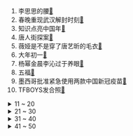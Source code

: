1. 李思思的腰[:link:](https://s.weibo.com/weibo?q=%23李思思的腰%23&Refer=top)
2. 春晚重现武汉解封时刻[:link:](https://s.weibo.com/weibo?q=%23春晚重现武汉解封时刻%23&Refer=top)
3. 知识点亮中国年[:link:](https://s.weibo.com/weibo?q=%23知识点亮中国年%23&Refer=top)
4. 唐人街探案[:link:](https://s.weibo.com/weibo?q=%23唐人街探案%23&Refer=top)
5. 薇娅是不是穿了唐艺昕的毛衣[:link:](https://s.weibo.com/weibo?q=%23薇娅是不是穿了唐艺昕的毛衣%23&Refer=top)
6. 大年初一[:link:](https://s.weibo.com/weibo?q=%23大年初一%23&Refer=top)
7. 杨幂金晨李沁过于养眼[:link:](https://s.weibo.com/weibo?q=%23杨幂金晨李沁过于养眼%23&Refer=top)
8. 五福[:link:](https://s.weibo.com/weibo?q=%23五福%23&Refer=top)
9. 墨西哥批准紧急使用两款中国新冠疫苗[:link:](https://s.weibo.com/weibo?q=%23墨西哥批准紧急使用两款中国新冠疫苗%23&Refer=top)
10. TFBOYS发合照[:link:](https://s.weibo.com/weibo?q=%23TFBOYS发合照%23&Refer=top)
<details>
<summary>11 ~ 20</summary>

11. 刘烨你能不能好好拿话筒[:link:](https://s.weibo.com/weibo?q=%23刘烨你能不能好好拿话筒%23&Refer=top)
12. 终于等到周杰伦[:link:](https://s.weibo.com/weibo?q=%23终于等到周杰伦%23&Refer=top)
13. 春晚女明星都太美了[:link:](https://s.weibo.com/weibo?q=%23春晚女明星都太美了%23&Refer=top)
14. 天龙山石窟流失佛首回归祖国[:link:](https://s.weibo.com/weibo?q=%23天龙山石窟流失佛首回归祖国%23&Refer=top)
15. 五月天直播到一半去买咸酥鸡了[:link:](https://s.weibo.com/weibo?q=%23五月天直播到一半去买咸酥鸡了%23&Refer=top)
16. 蒋大为的假发[:link:](https://s.weibo.com/weibo?q=%23蒋大为的假发%23&Refer=top)
17. 一块五毛八[:link:](https://s.weibo.com/weibo?q=%23一块五毛八%23&Refer=top)
18. 鞠婧祎给SNH48成员发红包[:link:](https://s.weibo.com/weibo?q=%23鞠婧祎给SNH48成员发红包%23&Refer=top)
19. 好多鱼[:link:](https://s.weibo.com/weibo?q=%23好多鱼%23&Refer=top)
20. 张嘉倪 漂亮[:link:](https://s.weibo.com/weibo?q=%23张嘉倪%20漂亮%23&Refer=top)
</details>
<details>
<summary>21 ~ 30</summary>

21. 倪妮的腿[:link:](https://s.weibo.com/weibo?q=%23倪妮的腿%23&Refer=top)
22. 薇娅女儿追星王俊凯[:link:](https://s.weibo.com/weibo?q=%23薇娅女儿追星王俊凯%23&Refer=top)
23. 不允许BBC继续在中国境内落地[:link:](https://s.weibo.com/weibo?q=%23不允许BBC继续在中国境内落地%23&Refer=top)
24. 鼠年的接力棒交给牛年[:link:](https://s.weibo.com/weibo?q=%23鼠年的接力棒交给牛年%23&Refer=top)
25. 成龙是去劝架的吧[:link:](https://s.weibo.com/weibo?q=%23成龙是去劝架的吧%23&Refer=top)
26. 张梓琳怀孕6个月状态[:link:](https://s.weibo.com/weibo?q=%23张梓琳怀孕6个月状态%23&Refer=top)
27. 郭培[:link:](https://s.weibo.com/weibo?q=%23郭培%23&Refer=top)
28. 微信红包封面[:link:](https://s.weibo.com/weibo?q=%23微信红包封面%23&Refer=top)
29. 清空购物车[:link:](https://s.weibo.com/weibo?q=%23清空购物车%23&Refer=top)
30. Steam[:link:](https://s.weibo.com/weibo?q=%23Steam%23&Refer=top)
</details>
<details>
<summary>31 ~ 40</summary>

31. 春晚[:link:](https://s.weibo.com/weibo?q=%23春晚%23&Refer=top)
32. 春晚段子大考[:link:](https://s.weibo.com/weibo?q=%23春晚段子大考%23&Refer=top)
33. 郑州东站到了[:link:](https://s.weibo.com/weibo?q=%23郑州东站到了%23&Refer=top)
34. 全国1亿多人就地过年[:link:](https://s.weibo.com/weibo?q=%23全国1亿多人就地过年%23&Refer=top)
35. 新年快乐[:link:](https://s.weibo.com/weibo?q=%23新年快乐%23&Refer=top)
36. 朱鹮绝美[:link:](https://s.weibo.com/weibo?q=%23朱鹮绝美%23&Refer=top)
37. 盖娅传说[:link:](https://s.weibo.com/weibo?q=%23盖娅传说%23&Refer=top)
38. 新年文案[:link:](https://s.weibo.com/weibo?q=%23新年文案%23&Refer=top)
39. 春晚抗疫医护墙[:link:](https://s.weibo.com/weibo?q=%23春晚抗疫医护墙%23&Refer=top)
40. 侍神令[:link:](https://s.weibo.com/weibo?q=%23侍神令%23&Refer=top)
</details>
<details>
<summary>41 ~ 50</summary>

41. 牛年第一条微博[:link:](https://s.weibo.com/weibo?q=%23牛年第一条微博%23&Refer=top)
42. 怀疑周杰伦舞台是放的MV[:link:](https://s.weibo.com/weibo?q=%23怀疑周杰伦舞台是放的MV%23&Refer=top)
43. 春晚红口罩[:link:](https://s.weibo.com/weibo?q=%23春晚红口罩%23&Refer=top)
44. 阴阳师[:link:](https://s.weibo.com/weibo?q=%23阴阳师%23&Refer=top)
45. 高缇耶[:link:](https://s.weibo.com/weibo?q=%23高缇耶%23&Refer=top)
46. 女孩提到去年春节哽咽了[:link:](https://s.weibo.com/weibo?q=%23女孩提到去年春节哽咽了%23&Refer=top)
47. 拜仁加冕六冠王[:link:](https://s.weibo.com/weibo?q=%23拜仁加冕六冠王%23&Refer=top)
48. 除夕的夜空[:link:](https://s.weibo.com/weibo?q=%23除夕的夜空%23&Refer=top)
49. 明天会更好 经典就是经典[:link:](https://s.weibo.com/weibo?q=%23明天会更好%20经典就是经典%23&Refer=top)
50. 故宫博物院藏品总目[:link:](https://s.weibo.com/weibo?q=%23故宫博物院藏品总目%23&Refer=top)
</details>